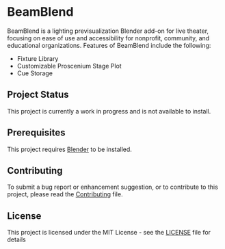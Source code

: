 # BeamBlend
BeamBlend is a lighting previsualization Blender add-on for live theater, focusing on ease of use and accessibility for nonprofit, community, and educational organizations. Features of BeamBlend include the following:

- Fixture Library
- Customizable Proscenium Stage Plot
- Cue Storage

## Project Status
This project is currently a work in progress and is not available to install.

## Prerequisites
This project requires [Blender](https://www.blender.org/download/) to be installed.

## Contributing
To submit a bug report or enhancement suggestion, or to contribute to this project, please read the [Contributing](CONTRIBUTING.md) file.

## License
This project is licensed under the MIT License - see the [LICENSE](LICENSE) file for details
